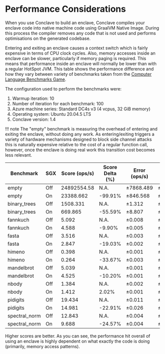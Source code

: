 # Performance Considerations

When you use Conclave to build an enclave, Conclave compiles your enclave code into native machine code using GraalVM Native Image. 
During this process the compiler removes any code that is not used and performs optimisations on the generated codebase.

Entering and exiting an enclave causes a context switch which is fairly expensive in terms of CPU clock cycles.
Also, memory accesses inside an enclave can be slower, particularly if memory paging is required.
This means that performance inside an enclave will normally be lower than with a regular HotSpot JVM. This table shows 
the performance difference and how they vary between variety of benchmarks taken from the 
[Computer Language Benchmarks Game](https://salsa.debian.org/benchmarksgame-team/benchmarksgame/).

The configuration used to perform the benchmarks were:
1) Warmup iteration: 10 
2) Number of iteration for each benchmark: 100
3) Azure machine series: Standard DC4s v3 (4 vcpus, 32 GiB memory)
4) Operating system: Ubuntu 20.04.5 LTS 
5) Conclave version: 1.4

!!! note
	The "empty" benchmark is measuring the overhead of entering and exiting the enclave, without doing any
	work. As entering/exiting triggers a variety of hardware mechanisms designed to block side channel attacks this is
	naturally expensive relative to the cost of a regular function call, however, once the enclave is doing real work
	this transition cost becomes less relevant.

| Benchmark    | SGX   | Score (ops/s) | Score Delta (%) | Error (ops/s)  | Error (%) |
|--------------|-------|---------------|-----------------|----------------|-----------|
| empty        | 	Off	| 24892554.58	| N.A.            | ±7868.489      | ±0.03%    |
| empty        | 	On	| 23388.662	    | -99.91%         | ±846.568	   | ±3.62%    |
| binary_trees | 	Off	| 1508.331		| N.A.            | ±1.312	       | ±0.09%    |  
| binary_trees | 	On	| 669.865	    | -55.59%         | ±8.807	       | ±1.31%    |
| fannkuch     | 	Off	| 5.092		    | N.A.            | ±0.008	       | ±0.16%    |
| fannkuch     | 	On	| 4.588	        | -9.90%          | ±0.005	       | ±0.11%    |
| fasta        | 	Off	| 3.516	        | N.A.            | ±0.003	       | ±0.09%    |
| fasta        | 	On	| 2.847	        | -19.03%         | ±0.002	       | ±0.07%    |
| himeno       | 	Off	| 0.398	        | N.A.            | ±0.001	       | ±0.25%    |
| himeno       | 	On	| 0.264	        | -33.67%         | ±0.003	       | ±1.14%    |
| mandelbrot   | 	Off	| 5.039	        | N.A.            | ±0.001	       | ±0.02%    |
| mandelbrot   | 	On	| 4.525	        | -10.20%	      | ±0.001	       | ±0.02%    |
| nbody        | 	Off	| 1.384	        | N.A.            | ±0.002	       | ±0.14%    |
| nbody        | 	On	| 1.412	        | 2.02%	          | ±0.001	       | ±0.07%    |
| pidigits     | 	Off	| 19.434	    | N.A.            | ±0.011	       | ±0.06%    |
| pidigits     | 	On	| 14.981	    | -22.91%	      | ±0.026	       | ±0.17%    |
| spectral_norm| 	Off	| 12.843		| N.A.            | ±0.004	       | ±0.03%    |
| spectral_norm| 	On	| 9.688	        | -24.57%	      | ±0.004	       | ±0.04%    |

Higher scores are better. As you can see, the performance hit overall of 
using an enclave is highly dependent on what exactly the code is doing 
(primarily, memory access patterns).
